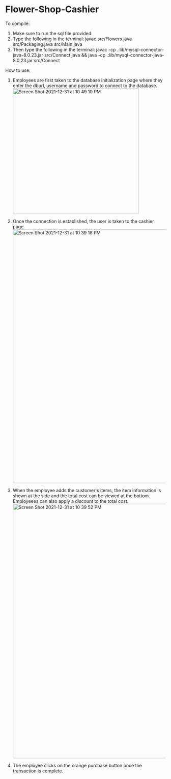 # Flower-Shop-Cashier
To compile: 
1. Make sure to run the sql file provided.
2. Type the following in the terminal:
     javac src/Flowers.java src/Packaging.java src/Main.java
3. Then type the following in the terminal:
     javac -cp .:lib/mysql-connector-java-8.0.23.jar src/Connect.java && java -cp .:lib/mysql-connector-java-8.0.23.jar src/Connect    

How to use:
1. Employees are first taken to the database initialization page where they enter the dburl, username and password to connect to the database.
     <img width="395" alt="Screen Shot 2021-12-31 at 10 49 10 PM" src="https://user-images.githubusercontent.com/32075424/147844802-3f018412-fcd0-4264-89e2-166adbe7f795.png">

2. Once the connection is established, the user is taken to the cashier page.
     <img width="797" alt="Screen Shot 2021-12-31 at 10 39 18 PM" src="https://user-images.githubusercontent.com/32075424/147844663-e2a74e5c-cd92-4068-b31c-3399c8d25929.png">

3. When the employee adds the customer's items, the item information is shown at the side and the total cost can be viewed at the bottom. Employeees can also apply a discount to the total cost.
     <img width="799" alt="Screen Shot 2021-12-31 at 10 39 52 PM" src="https://user-images.githubusercontent.com/32075424/147844670-8d2bfc98-17d5-495b-949a-066da4c40f58.png">
     
4. The employee clicks on the orange purchase button once the transaction is complete.
